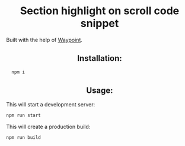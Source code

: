 <h1 align="center">Section highlight on scroll code snippet</h1>
<p>Built with the help of <a href="http://imakewebthings.com/waypoints/api/waypoint/">Waypoint</a>.</p>


<h2 align="center">Installation:</h2>

```bash
  npm i 
```

<h2 align="center">Usage:</h2>

This will start a development server:
```bash
npm run start
```

This will create a production build:
```bash
npm run build
```

